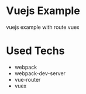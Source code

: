 # Vuejs Example
vuejs example with route vuex

# Used Techs

- webpack
- webpack-dev-server
- vue-router
- vuex